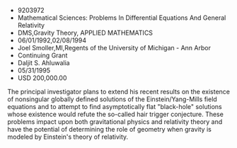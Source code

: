 
* 9203972
* Mathematical Sciences: Problems In Differential Equations And General Relativity
* DMS,Gravity Theory, APPLIED MATHEMATICS
* 06/01/1992,02/08/1994
* Joel Smoller,MI,Regents of the University of Michigan - Ann Arbor
* Continuing Grant
* Daljit S. Ahluwalia
* 05/31/1995
* USD 200,000.00

The principal investigator plans to extend his recent results on the existence
of nonsingular globally defined solutions of the Einstein/Yang-Mills field
equations and to attempt to find asymptotically flat "black-hole" solutions
whose existence would refute the so-called hair trigger conjecture. These
problems impact upon both gravitational physics and relativity theory and have
the potential of determining the role of geometry when gravity is modeled by
Einstein's theory of relativity.
